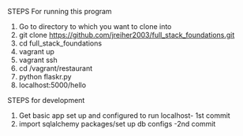 STEPS For running this program

1. Go to directory to which you want to clone into
2. git clone https://github.com/jreiher2003/full_stack_foundations.git
3. cd full_stack_foundations
4. vagrant up
5. vagrant ssh
6. cd /vagrant/restaurant
7. python flaskr.py
8. localhost:5000/hello


STEPS for development
1. Get basic app set up and configured to run localhost- 1st commit
2. import sqlalchemy packages/set up db configs -2nd commit

